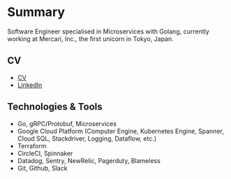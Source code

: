 # Summary

Software Engineer specialised in Microservices with Golang, currently working at Mercari, Inc., the first unicorn in Tokyo, Japan.

## CV

- [CV](https://tangoenskai.github.io/)
- [LinkedIn](https://www.linkedin.com/in/junhahn/)

## Technologies & Tools

- Go, gRPC/Protobuf, Microservices
- Google Cloud Platform (Computer Engine, Kubernetes Engine, Spanner, Cloud SQL, Stackdriver, Logging, Dataflow, etc.)
- Terraform
- CircleCI, Spinnaker
- Datadog, Sentry, NewRelic, Pagerduty, Blameless
- Git, Github, Slack
